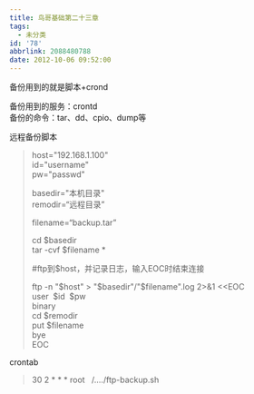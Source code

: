 ```yaml
---
title: 鸟哥基础第二十三章
tags:
  - 未分类
id: '78'
abbrlink: 2088480788
date: 2012-10-06 09:52:00
---
```


备份用到的就是脚本+crond  
  
备份用到的服务：crontd  
备份的命令：tar、dd、cpio、dump等  
  
远程备份脚本  

> host="192.168.1.100"  
> id="username"  
> pw="passwd"  
>   
> basedir="本机目录"  
> remodir=“远程目录”  
>   
> filename=“backup.tar”  
>   
> cd $basedir  
> tar -cvf $filename \*  
> 
>   
> #ftp到$host，并记录日志，输入EOC时结束连接  
> 
> ftp -n "$host" > "$basedir"/"$filename".log 2>&1 <<EOC         
> user  $id  $pw  
> binary  
> cd $remodir  
> put $filename  
> bye  
> EOC

>   

crontab  

> 30 2 \* \* \* root   /..../ftp-backup.sh